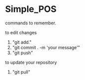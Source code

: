 # Simple_POS
commands to remember.

to edit changes
1. "git add."
2. "git commit . -m 'your message'"
3. "git push"

to update your repository
1. "git pull"